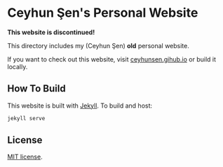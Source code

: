 # Ceyhun Şen's Personal Website

**This website is discontinued!**

This directory includes my (Ceyhun Şen) **old** personal website.

If you want to check out this website, visit
[ceyhunsen.gihub.io](https://ceyhunsen.gihub.io) or build it locally.

## How To Build

This website is built with [Jekyll](https://jekyllrb.com/). To build and host:

```bash
jekyll serve
```

## License

[MIT license](LICENSE).
